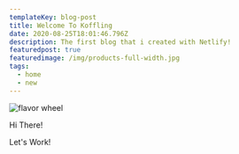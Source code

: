 ```yaml
---
templateKey: blog-post
title: Welcome To Koffling
date: 2020-08-25T18:01:46.796Z
description: The first blog that i created with Netlify!
featuredpost: true
featuredimage: /img/products-full-width.jpg
tags:
  - home
  - new
---
```

![flavor wheel](/img/products-full-width.jpg)

Hi There! 

Let's Work!